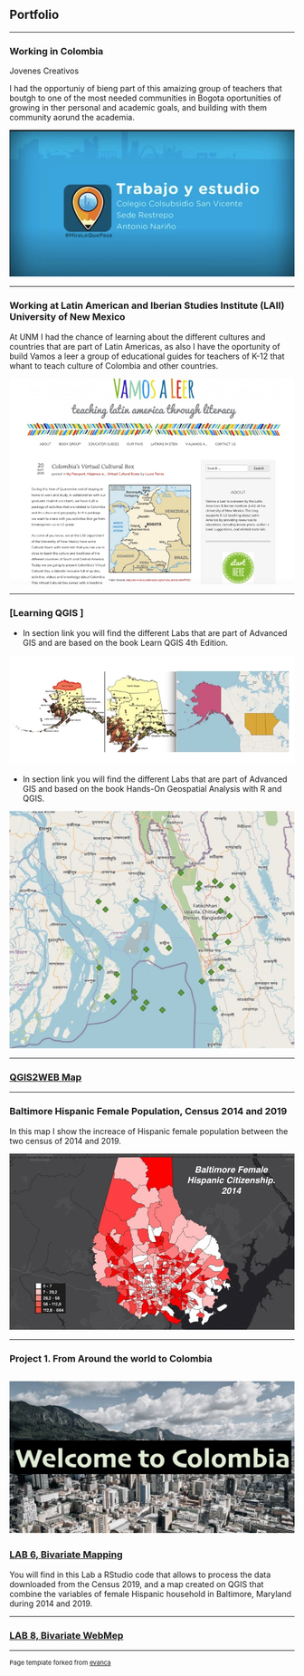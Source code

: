 ## Portfolio

---
### Working in Colombia
Jovenes Creativos 

I had the opportuniy of bieng part of this amaizing group of teachers that boutgh to one of the most needed communities in Bogota oportunities of growing in ther personal and academic goals, and building with them community aorund the academia.

 <a href="https://youtu.be/CsW9gm01qoE?list=LL"> <img src="/images/3C7550E5-8F23-4F7F-812B-AB26C26E5197.jpeg?raw=true"/> </a> 

---

### Working at Latin American and Iberian Studies Institute (LAII) University of New Mexico 

At UNM I had the chance of learning about the different cultures and countries that are part of Latin Americas, as also I have the oportunity of build Vamos a leer a group of educational guides for teachers of K-12 that whant to teach culture of Colombia and other countries.

<a href="https://teachinglatinamericathroughliterature.wordpress.com/2020/05/20/colombias-virtual-cultural-box/"> <img src="/images/7CE707FC-FE29-4A1B-8F04-9B2581BFCA03.jpeg?raw=true"/> </a> 

---

### [Learning QGIS ]

- In section link you will find the different Labs that are part of Advanced GIS and are based on the book Learn QGIS 4th Edition.

[<img src="/images/Chapter 2.jpeg?raw=true"/>](/Learn_QGIS_Fourth_Edition/index.md)

- In section link you will find the different Labs that are part of Advanced GIS and based on the book Hands-On Geospatial Analysis with R and QGIS.

[<img src="/Hands-On Geospatial Analysis with R and QGIS/chapter 2/43D335C2-1C27-4906-9D3E-3972CB9E9A48.jpeg?raw=true"/>](/Hands_On_Geospatial_Analysis_with_R_and_QGIS/index.md)

---

### [QGIS2WEB Map](/LAB_5/qgis2web_2021_03_11-22_42_23_785815/)

---

### Baltimore Hispanic Female Population, Census 2014 and 2019

In this map I show the increace of Hispanic female population between the two census of 2014 and 2019.

<img src="/images/balt_hispanic_female_2014-19.gif"/>

---
### Project 1. From Around the world to Colombia

[<img src="/images/5B127238-A95E-4A0C-93D3-D71B7B068EE1_1_105_c.jpeg"/>](/realproject1/README.md)   
---

### [LAB 6, Bivariate Mapping](/lab6/index.md) 
You will find in this Lab a RStudio code that allows to process the data downloaded from the Census 2019, and a map created on QGIS that combine the variables of female Hispanic household in Baltimore, Maryland during 2014 and 2019.

---
### [LAB 8, Bivariate WebMep](LAB8/index.md/)

---
<p style="font-size:11px">Page template forked from <a href="https://github.com/evanca/quick-portfolio">evanca</a></p>
<!-- Remove above link if you don't want to attibute -->
